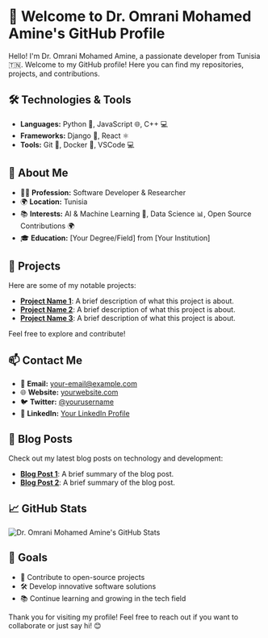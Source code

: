# 👋 Welcome to Dr. Omrani Mohamed Amine's GitHub Profile

Hello! I'm Dr. Omrani Mohamed Amine, a passionate developer from Tunisia 🇹🇳. Welcome to my GitHub profile! Here you can find my repositories, projects, and contributions.

## 🛠️ Technologies & Tools

- **Languages:** Python 🐍, JavaScript 🌐, C++ 💻
- **Frameworks:** Django 🌟, React ⚛️
- **Tools:** Git 🦸, Docker 🐳, VSCode 💻

## 🚀 About Me

- 👨‍⚕️ **Profession:** Software Developer & Researcher
- 🌍 **Location:** Tunisia
- 📚 **Interests:** AI & Machine Learning 🤖, Data Science 📊, Open Source Contributions 🌍
- 🎓 **Education:** [Your Degree/Field] from [Your Institution]

## 📂 Projects

Here are some of my notable projects:

- [**Project Name 1**](link-to-project): A brief description of what this project is about.
- [**Project Name 2**](link-to-project): A brief description of what this project is about.
- [**Project Name 3**](link-to-project): A brief description of what this project is about.

Feel free to explore and contribute!

## 📫 Contact Me

- 📧 **Email:** [your-email@example.com](mailto:your-email@example.com)
- 🌐 **Website:** [yourwebsite.com](http://yourwebsite.com)
- 🐦 **Twitter:** [@yourusername](https://twitter.com/yourusername)
- 💼 **LinkedIn:** [Your LinkedIn Profile](https://www.linkedin.com/in/yourprofile)

## 📝 Blog Posts

Check out my latest blog posts on technology and development:

- [**Blog Post 1**](link-to-blog-post): A brief summary of the blog post.
- [**Blog Post 2**](link-to-blog-post): A brief summary of the blog post.

## 📈 GitHub Stats

![Dr. Omrani Mohamed Amine's GitHub Stats](https://github-readme-stats.vercel.app/api?username=your-username&show_icons=true&hide_title=true&hide=prs&count_private=true&theme=radical)

## 🎯 Goals

- 🌟 Contribute to open-source projects
- 🛠️ Develop innovative software solutions
- 📚 Continue learning and growing in the tech field

Thank you for visiting my profile! Feel free to reach out if you want to collaborate or just say hi! 😊
